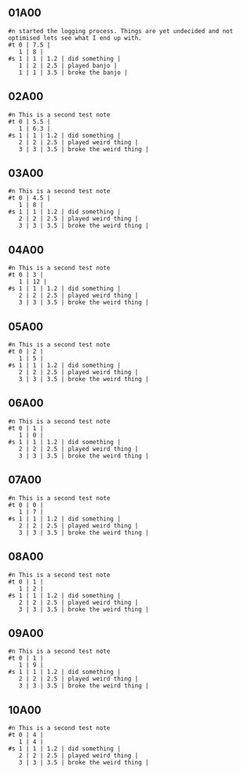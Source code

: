## 01A00
    #n started the logging process. Things are yet undecided and not optimised lets see what I end up with.
    #t 0 | 7.5 |
       1 | 8 |
    #s 1 | 1 | 1.2 | did something |
       1 | 2 | 2.5 | played banjo |
       1 | 1 | 3.5 | broke the banjo |

## 02A00
    #n This is a second test note 
    #t 0 | 5.5 |
       1 | 6.3 |
    #s 1 | 1 | 1.2 | did something |
       2 | 2 | 2.5 | played weird thing |
       3 | 3 | 3.5 | broke the weird thing |

## 03A00
    #n This is a second test note 
    #t 0 | 4.5 |
       1 | 8 |
    #s 1 | 1 | 1.2 | did something |
       2 | 2 | 2.5 | played weird thing |
       3 | 3 | 3.5 | broke the weird thing |
## 04A00
    #n This is a second test note 
    #t 0 | 3 |
       1 | 12 |
    #s 1 | 1 | 1.2 | did something |
       2 | 2 | 2.5 | played weird thing |
       3 | 3 | 3.5 | broke the weird thing |
## 05A00
    #n This is a second test note 
    #t 0 | 2 |
       1 | 5 |
    #s 1 | 1 | 1.2 | did something |
       2 | 2 | 2.5 | played weird thing |
       3 | 3 | 3.5 | broke the weird thing |
## 06A00
    #n This is a second test note 
    #t 0 | 1 |
       1 | 0 |
    #s 1 | 1 | 1.2 | did something |
       2 | 2 | 2.5 | played weird thing |
       3 | 3 | 3.5 | broke the weird thing |
## 07A00
    #n This is a second test note 
    #t 0 | 0 |
       1 | 7 |
    #s 1 | 1 | 1.2 | did something |
       2 | 2 | 2.5 | played weird thing |
       3 | 3 | 3.5 | broke the weird thing |
## 08A00
    #n This is a second test note 
    #t 0 | 1 |
       1 | 2 |
    #s 1 | 1 | 1.2 | did something |
       2 | 2 | 2.5 | played weird thing |
       3 | 3 | 3.5 | broke the weird thing |
## 09A00
    #n This is a second test note 
    #t 0 | 1 |
       1 | 9 |
    #s 1 | 1 | 1.2 | did something |
       2 | 2 | 2.5 | played weird thing |
       3 | 3 | 3.5 | broke the weird thing |
## 10A00
    #n This is a second test note 
    #t 0 | 4 |
       1 | 4 |
    #s 1 | 1 | 1.2 | did something |
       2 | 2 | 2.5 | played weird thing |
       3 | 3 | 3.5 | broke the weird thing |
#